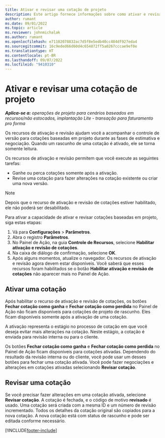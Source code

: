 ```yaml
---
title: Ativar e revisar uma cotação de projeto
description: Este artigo fornece informações sobre como ativar e revisar cotações no Microsoft Dynamics 365 Project Operations.
author: rumant
ms.date: 09/01/2022
ms.topic: article
ms.reviewer: johnmichalak
ms.author: rumant
ms.openlocfilehash: e71102078832ac7d5f8e5edb40cc484df927eda4
ms.sourcegitcommit: 16c9eded66d60d4c654872ff5a0267cccae9ef0e
ms.translationtype: HT
ms.contentlocale: pt-BR
ms.lasthandoff: 09/07/2022
ms.locfileid: "9410310"
---
```

# <a name="activate-and-revise-a-project-quote"></a>Ativar e revisar uma cotação de projeto

_**Aplica-se a:** operações de projeto para cenários baseados em recursos/não estocados, implantação Lite - transação para faturamento pro forma_

Os recursos de ativação e revisão ajudam você a acompanhar o controle de versão para cotações baseadas em projeto durante as fases de estimativa e negociação. Quando um rascunho de uma cotação é ativado, ele se torna somente leitura.

Os recursos de ativação e revisão permitem que você execute as seguintes tarefas:

- Ganhe ou perca cotações somente após a ativação.
- Revise uma cotação para fazer alterações na cotação existente ou criar uma nova versão.

> [!NOTE]
> Depois que o recurso de ativação e revisão de cotações estiver habilitado, ele não poderá ser desabilitado.

Para ativar a capacidade de ativar e revisar cotações baseadas em projeto, siga estas etapas:

1. Vá para **Configurações** \> **Parâmetros**.
1. Abra o registro **Parâmetros**.
1. No Painel de Ação, na guia **Controle de Recursos**, selecione **Habilitar ativação e revisão de cotações**.
1. Na caixa de diálogo de confirmação, selecione **OK**.
1. Após alguns momentos, atualize o navegador. Os recursos de ativação e revisão agora devem estar disponíveis. Você saberá que esses recursos foram habilitados se o botão **Habilitar ativação e revisão de cotações** não aparecer mais no Painel de Ação.

## <a name="activating-a-quote"></a>Ativar uma cotação

Após habilitar o recurso de ativação e revisão de cotações, os botões **Fechar cotação como ganha** e **Fechar cotação como perdida** no Painel de Ação não ficam disponíveis para cotações de projeto de rascunho. Eles ficam disponíveis somente após a ativação de uma cotação.

A ativação representa o estágio no processo de cotação em que você deseja evitar mais alterações na cotação. Neste estágio, a cotação é enviada para revisão interna ou para o cliente.

Os botões **Fechar cotação como ganha** e **Fechar cotação como perdida** no Painel de Ação ficam disponíveis para cotações ativadas. Dependendo do resultado da revisão interna ou do cliente, você pode usar um desses botões para fechar uma cotação ativada. Você pode fazer negociações e alterações em cotações ativadas selecionando **Revisar cotação**.

## <a name="revising-a-quote"></a>Revisar uma cotação

Se você precisar fazer alterações em uma cotação ativada, selecione **Revisar cotação**. A cotação é fechada, e o código de motivo **revisado** é usado. Uma cotação será criada com a mesma ID e um número de revisão incrementado. Todos os detalhes da cotação original são copiados para a nova cotação. A nova cotação está com status de rascunho e pode ser editada conforme necessário.

[!INCLUDE[footer-include](../includes/footer-banner.md)]
